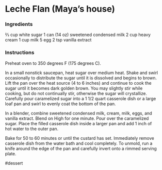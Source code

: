 # Leche Flan (Maya’s house)
### Ingredients
2⁄3 cup white sugar
1 can (14 oz) sweetened condensed milk
2 cup heavy cream
1 cup milk
5 egg
2 tsp vanilla extract

### Instructions
Preheat oven to 350 degrees F (175 degrees C).

In a small nonstick saucepan, heat sugar over medium heat. Shake and swirl occasionally to distribute the sugar until it is dissolved and begins to brown. Lift the pan over the heat source (4 to 6 inches) and continue to cook the sugar until it becomes dark golden brown. You may slightly stir while cooking, but do not continually stir, otherwise the sugar will crystallize. Carefully pour caramelized sugar into a 1 1/2 quart casserole dish or a large loaf pan and swirl to evenly coat the bottom of the pan.

In a blender, combine sweetened condensed milk, cream, milk, eggs, and vanilla extract. Blend on High for one minute. Pour over the caramelized sugar. Place the filled casserole dish inside a larger pan and add 1 inch of hot water to the outer pan.

Bake for 50 to 60 minutes or until the custard has set. Immediately remove casserole dish from the water bath and cool completely. To unmold, run a knife around the edge of the pan and carefully invert onto a rimmed serving plate.

#dessert